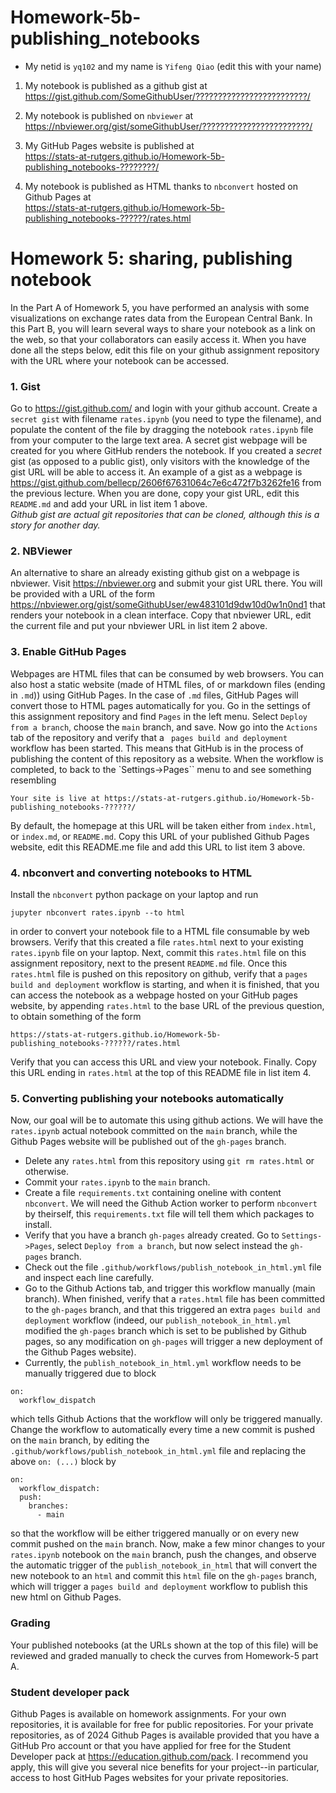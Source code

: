# Homework-5b-publishing_notebooks

- My netid is ``yq102`` and my name is ``Yifeng Qiao`` (edit this with your name)


1. My notebook is published as a github gist at    
https://gist.github.com/SomeGithubUser/?????????????????????????/

2. My notebook is published on ``nbviewer`` at      
https://nbviewer.org/gist/someGithubUser/????????????????????????/

3. My GitHub Pages website is published at    
https://stats-at-rutgers.github.io/Homework-5b-publishing_notebooks-????????/

4. My notebook is published as HTML thanks to ``nbconvert`` hosted on Github Pages at     
https://stats-at-rutgers.github.io/Homework-5b-publishing_notebooks-??????/rates.html

# Homework 5: sharing, publishing notebook

In the Part A of Homework 5, you have performed an analysis with some visualizations on exchange rates data from the European Central Bank.
In this Part B, you will learn several ways to share your notebook as a link on the web, so that your collaborators can easily access it.
When you have done all the steps below, edit this file on your github assignment repository with the URL where your notebook can be accessed.


### 1. Gist

Go to <https://gist.github.com/> and login with your github account. Create a ``secret gist`` with filename ``rates.ipynb`` (you need to type the filename), and populate the content of the file by dragging the notebook ``rates.ipynb`` file from your computer to the large text area. A secret gist webpage will be created for you where GitHub renders the notebook. If you created a _secret_ gist (as opposed to a public gist), only visitors with the knowledge of the gist URL will be able to access it. An example of a gist as a webpage is <https://gist.github.com/bellecp/2606f67631064c7e6c472f7b3262fe16> from the previous lecture. When you are done, copy your gist URL, edit this ``README.md`` and add your URL in list item 1 above.        
_Github gist are actual git repositories that can be cloned, although this is a story for another day._

### 2. NBViewer

An alternative to share an already existing github gist on a webpage is nbviewer. Visit <https://nbviewer.org> and submit your gist URL there. You will be provided with a URL of the form <https://nbviewer.org/gist/someGithubUser/ew483101d9dw10d0w1n0nd1> that renders your notebook in a clean interface. Copy that nbviewer URL, edit the current file and put your nbviewer URL in list item 2 above.

### 3. Enable GitHub Pages

Webpages are HTML files that can be consumed by web browsers. You can also host a static website (made of HTML files, of or markdown files (ending in ``.md``)) using GitHub Pages. In the case of ``.md`` files, GitHub Pages will convert those to HTML pages automatically for you.
Go in the settings of this assignment repository and find ``Pages`` in the left menu. Select ``Deploy from a branch``, choose the ``main`` branch, and save.
Now go into the ``Actions`` tab of the repository and verify that a `` pages build and deployment`` workflow has been started. This means that GitHub is in the process
of publishing the content of this repository as a website. When the workflow is completed, to back to the `Settings->Pages`` menu to and see something resembling
```
Your site is live at https://stats-at-rutgers.github.io/Homework-5b-publishing_notebooks-??????/
```
By default, the homepage at this URL will be taken either from ``index.html``, or ``index.md``, or ``README.md``.
Copy this URL of your published Github Pages website, edit this README.me file and add this URL to list item 3 above.


### 4. nbconvert and converting notebooks to HTML

Install the ``nbconvert`` python package on your laptop and run
```
jupyter nbconvert rates.ipynb --to html
```
in order to convert your notebook file to a HTML file consumable by web browsers. Verify that this created a file ``rates.html`` next to your existing ``rates.ipynb`` file on your laptop.  Next, commit this ``rates.html`` file on this assignment repository, next to the present ``README.md`` file. Once this ``rates.html`` file is pushed on this repository on github, verify that a ``pages build and deployment`` workflow is starting, and when it is finished, that you can access the notebook as a webpage hosted on your GitHub pages website, by appending ``rates.html`` to the base URL of the previous question, to obtain something of the form
```
https://stats-at-rutgers.github.io/Homework-5b-publishing_notebooks-??????/rates.html
```
Verify that you can access this URL and view your notebook. Finally. Copy this URL ending in ``rates.html`` at the top of this README file in list item 4.

### 5. Converting publishing your notebooks automatically

Now, our goal will be to automate this using github actions. We will have the ``rates.ipynb`` actual notebook committed on the ``main`` branch,
while the Github Pages website will be published out of the ``gh-pages`` branch.

- Delete any ``rates.html`` from this repository using ``git rm rates.html`` or otherwise.
- Commit your ``rates.ipynb`` to the ``main`` branch.
- Create a file ``requirements.txt`` containing oneline with content ``nbconvert``. We will need the Github Action worker to perform ``nbconvert`` by theirself, this ``requirements.txt`` file will tell them which packages to install.
- Verify that you have a branch ``gh-pages`` already created. Go to ``Settings->Pages``, select ``Deploy from a branch``, but now select instead the ``gh-pages`` branch.
- Check out the file ``.github/workflows/publish_notebook_in_html.yml`` file and inspect each line carefully. 
- Go to the Github Actions tab, and trigger this workflow manually (main branch). When finished, verify that a ``rates.html`` file has been committed to the ``gh-pages`` branch, and that this triggered an extra ``pages build and deployment`` workflow (indeed, our ``publish_notebook_in_html.yml`` modified the ``gh-pages`` branch which is set to be published by Github pages, so any modification on ``gh-pages`` will trigger a new deployment of the Github Pages website).
- Currently, the ``publish_notebook_in_html.yml`` workflow needs to be manually triggered due to block
```
on:
  workflow_dispatch
```
which tells Github Actions that the workflow will only be triggered manually. Change the workflow to automatically every time a new commit is pushed on the ``main`` branch, by editing the ``.github/workflows/publish_notebook_in_html.yml`` file and replacing the above ``on: (...)`` block by
```
on:
  workflow_dispatch:
  push:
    branches:
      - main
```
so that the workflow will be either triggered manually or on every new commit pushed on the ``main`` branch.
Now, make a few minor changes to your ``rates.ipynb`` notebook on the ``main`` branch, push the changes, and observe the automatic trigger of the
``publish_notebook_in_html`` that will convert the new notebook to an ``html`` and commit this ``html`` file on the ``gh-pages`` branch, which will
trigger a ``pages build and deployment`` workflow to publish this new html on Github Pages.


### Grading

Your published notebooks (at the URLs shown at the top of this file) will be reviewed and graded manually to check the curves from Homework-5 part A.


### Student developer pack

Github Pages is available on homework assignments. For your own repositories, it is available for free for public repositories.
For your private repositories, as of 2024 Github Pages is available provided that you have a GitHub Pro account or that you have
applied for free for the Student Developer pack at <https://education.github.com/pack>. I recommend you apply, this will give
you several nice benefits for your project--in particular, access to host GitHub Pages websites for your private repositories.



